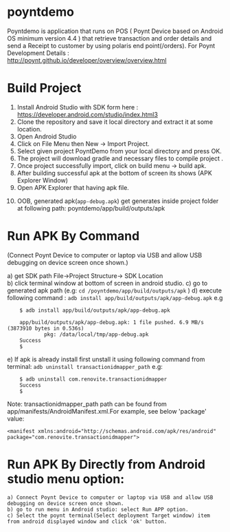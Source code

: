 # poyntdemo


  Poyntdemo is application that runs on POS ( Poynt Device based on Android OS minimum version 4.4 ) that retrieve transaction and order details and send a Receipt to customer by using polaris end point(/orders).
  For Poynt Development Details : http://poynt.github.io/developer/overview/overview.html
  
  
# Build Project 


1) Install Android Studio with SDK form here : https://developer.android.com/studio/index.html3
2) Clone the repository and save it local directory and extract it at some location.
3) Open Android Studio
4) Click on File Menu then New -> Import Project.
5) Select given project PoyntDemo from your local directory and press OK.
6) The project will download gradle and necessary files to compile  project .
7) Once project successfully import, click on build menu  -> build apk.
8) After building successful apk at the bottom of screen its shows  (APK Explorer Window) 
9) Open APK Explorer that having apk file.
10. OOB, generated apk(`app-debug.apk`) get generates inside project folder at following path: poyntdemo/app/build/outputs/apk


# Run APK By Command 

(Connect Poynt Device to computer or laptop via USB and allow USB debugging on device screen once shown.)

  a) get SDK path File->Project Structure-> SDK Location  
  b) click terminal window at bottom of screen in android studio.
  c) go to generated apk path (e.g:  `cd /poyntdemo/app/build/outputs/apk` )
  d) execute following command : `adb install app/build/outputs/apk/app-debug.apk`
  		e.g  

  		$ adb install app/build/outputs/apk/app-debug.apk

		app/build/outputs/apk/app-debug.apk: 1 file pushed. 6.9 MB/s (3873910 bytes in 0.536s)
        		pkg: /data/local/tmp/app-debug.apk
		Success
		$


 e) If apk is already install first unstall it using following command from terminal: `adb uninstall transactionidmapper_path`
			e.g:

		$ adb uninstall com.renovite.transactionidmapper
		Success
		$


Note: transactionidmapper_path path can be found from app/manifests/AndroidManifest.xml.For example, see below 'package' value:

`<manifest xmlns:android="http://schemas.android.com/apk/res/android"
    package="com.renovite.transactionidmapper">`
  


# Run APK By Directly from Android studio menu option:

    a) Connect Poynt Device to computer or laptop via USB and allow USB debugging on device screen once shown.
    b) go to run menu in Android studio: select Run APP option.
    c) Select the poynt terminal(Select deployment Target window) item from android displayed window and click 'ok' button. 




